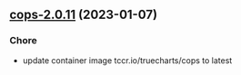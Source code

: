 

## [cops-2.0.11](https://github.com/truecharts/charts/compare/cops-2.0.10...cops-2.0.11) (2023-01-07)

### Chore

- update container image tccr.io/truecharts/cops to latest
  
  